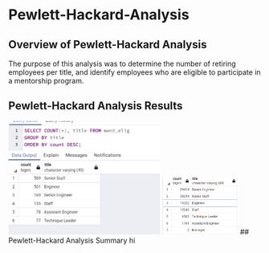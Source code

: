 # Pewlett-Hackard-Analysis 

## Overview of Pewlett-Hackard Analysis
The purpose of this analysis was to determine the number of retiring employees per title, and identify employees who are eligible to participate in a mentorship program.

## Pewlett-Hackard Analysis Results

<img src="ph_ana_3.png" width="60%" height="60%" title="Retiring Title Counts">  

<img src="ph_ana.png" width="30%" height="30%" title="Mentorship Eligibility">  
## Pewlett-Hackard Analysis Summary
hi
